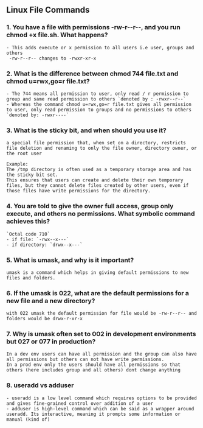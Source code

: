 ## Linux File Commands

### 1. You have a file with permissions -rw-r--r--, and you run chmod +x file.sh. What happens?
    - This adds execute or x permission to all users i.e user, groups and others
     -rw-r--r-- changes to -rwxr-xr-x
### 2. What is the difference between chmod 744 file.txt and chmod u=rwx,go=r file.txt?
    - The 744 means all permission to user, only read / r permission to group and same read permission to others `denoted by : -rwxr--r--`
    - Whereas the command chmod u=rwx,go=r file.txt gives all permission to user, only read permission to groups and no permissions to others `denoted by: -rwxr----`

### 3. What is the sticky bit, and when should you use it?
    a special file permission that, when set on a directory, restricts file deletion and renaming to only the file owner, directory owner, or the root user
    
    Example:
    The /tmp directory is often used as a temporary storage area and has the sticky bit set.
    This ensures that users can create and delete their own temporary files, but they cannot delete files created by other users, even if those files have write permissions for the directory. 

### 4. You are told to give the owner full access, group only execute, and others no permissions. What symbolic command achieves this?

    `Octal code 710`
    - if file: `-rwx--x---` 
    - if directory: `drwx--x---`


### 5. What is umask, and why is it important?
    umask is a command which helps in giving default permissions to new files and folders.

### 6. If the umask is 022, what are the default permissions for a new file and a new directory?
    with 022 umask the default permission for file would be -rw-r--r-- and folders would be drwx-r-xr-x

### 7. Why is umask often set to 002 in development environments but 027 or 077 in production?
    In a dev env users can have all permission and the group can also have all permissions but others can not have write permissions.
    In a prod env only the users should have all permissions so that others (here includes group and all others) dont change anything 
    
### 8. useradd vs adduser
    - useradd is a low level command which requires options to be provided and gives fine-grained control over addition of a user
    - adduser is high-level command which can be said as a wrapper around useradd. Its interactive, meaning it prompts some information or manual (kind of)